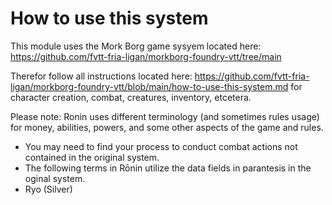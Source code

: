 # How to use this system

This module uses the Mork Borg game sysyem located here: https://github.com/fvtt-fria-ligan/morkborg-foundry-vtt/tree/main

Therefor follow all instructions located here: https://github.com/fvtt-fria-ligan/morkborg-foundry-vtt/blob/main/how-to-use-this-system.md for character creation, combat, creatures, inventory, etcetera. 

Please note: Ronin uses different terminology (and sometimes rules usage) for money, abilities, powers, and some other aspects of the game and rules.
-  You may need to find your process to conduct combat actions not contained in the original system.
-  The following terms in Rōnin utilize the data fields in parantesis in the oginal system.
  - Ryo (Silver)

